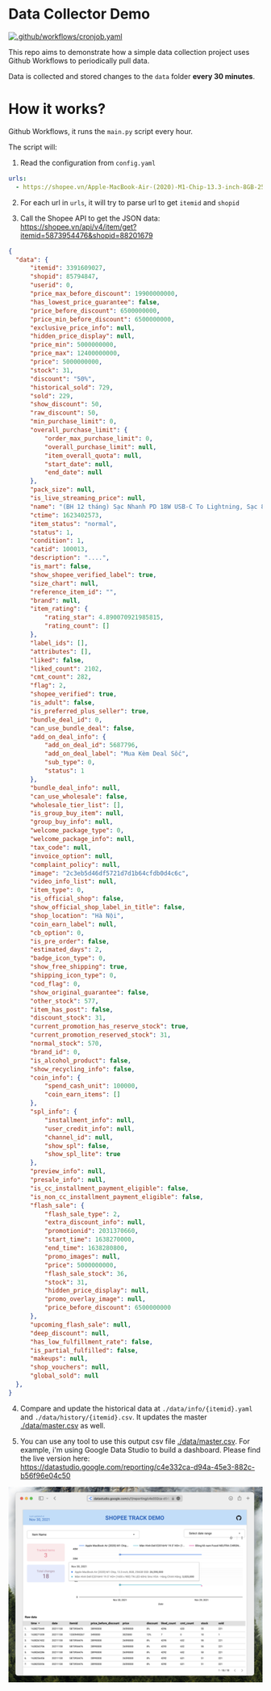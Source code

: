 # Data Collector Demo

[![.github/workflows/cronjob.yaml](https://github.com/duyet/shopee-track-demo/actions/workflows/cronjob.yaml/badge.svg)](https://github.com/duyet/shopee-track-demo/actions/workflows/cronjob.yaml)

This repo aims to demonstrate how a simple data collection project uses Github Workflows to periodically pull data.

Data is collected and stored changes to the `data` folder **every 30 minutes**.

# How it works?

Github Workflows, it runs the `main.py` script every hour.

The script will:

1. Read the configuration from `config.yaml`

```yaml
urls:
  - https://shopee.vn/Apple-MacBook-Air-(2020)-M1-Chip-13.3-inch-8GB-256GB-SSD-i.88201679.5873954476
```

2. For each url in `urls`, it will try to parse url to get `itemid` and `shopid`

3. Call the Shopee API to get the JSON data: https://shopee.vn/api/v4/item/get?itemid=5873954476&shopid=88201679

```json
{
  "data": {
      "itemid": 3391609027,
      "shopid": 85794847,
      "userid": 0,
      "price_max_before_discount": 19900000000,
      "has_lowest_price_guarantee": false,
      "price_before_discount": 6500000000,
      "price_min_before_discount": 6500000000,
      "exclusive_price_info": null,
      "hidden_price_display": null,
      "price_min": 5000000000,
      "price_max": 12400000000,
      "price": 5000000000,
      "stock": 31,
      "discount": "50%",
      "historical_sold": 729,
      "sold": 229,
      "show_discount": 50,
      "raw_discount": 50,
      "min_purchase_limit": 0,
      "overall_purchase_limit": {
          "order_max_purchase_limit": 0,
          "overall_purchase_limit": null,
          "item_overall_quota": null,
          "start_date": null,
          "end_date": null
      },
      "pack_size": null,
      "is_live_streaming_price": null,
      "name": "(BH 12 tháng) Sạc Nhanh PD 18W USB-C To Lightning, Sạc 8,X,11,12,13 (Củ Sạc Nhanh PD 18W + Cáp Sạc Nhanh PD)",
      "ctime": 1623402573,
      "item_status": "normal",
      "status": 1,
      "condition": 1,
      "catid": 100013,
      "description": "....",
      "is_mart": false,
      "show_shopee_verified_label": true,
      "size_chart": null,
      "reference_item_id": "",
      "brand": null,
      "item_rating": {
          "rating_star": 4.890070921985815,
          "rating_count": []
      },
      "label_ids": [],
      "attributes": [],
      "liked": false,
      "liked_count": 2102,
      "cmt_count": 282,
      "flag": 2,
      "shopee_verified": true,
      "is_adult": false,
      "is_preferred_plus_seller": true,
      "bundle_deal_id": 0,
      "can_use_bundle_deal": false,
      "add_on_deal_info": {
          "add_on_deal_id": 5687796,
          "add_on_deal_label": "Mua Kèm Deal Sốc",
          "sub_type": 0,
          "status": 1
      },
      "bundle_deal_info": null,
      "can_use_wholesale": false,
      "wholesale_tier_list": [],
      "is_group_buy_item": null,
      "group_buy_info": null,
      "welcome_package_type": 0,
      "welcome_package_info": null,
      "tax_code": null,
      "invoice_option": null,
      "complaint_policy": null,
      "image": "2c3eb5d46df5721d7d1b64cfdb0d4c6c",
      "video_info_list": null,
      "item_type": 0,
      "is_official_shop": false,
      "show_official_shop_label_in_title": false,
      "shop_location": "Hà Nội",
      "coin_earn_label": null,
      "cb_option": 0,
      "is_pre_order": false,
      "estimated_days": 2,
      "badge_icon_type": 0,
      "show_free_shipping": true,
      "shipping_icon_type": 0,
      "cod_flag": 0,
      "show_original_guarantee": false,
      "other_stock": 577,
      "item_has_post": false,
      "discount_stock": 31,
      "current_promotion_has_reserve_stock": true,
      "current_promotion_reserved_stock": 31,
      "normal_stock": 570,
      "brand_id": 0,
      "is_alcohol_product": false,
      "show_recycling_info": false,
      "coin_info": {
          "spend_cash_unit": 100000,
          "coin_earn_items": []
      },
      "spl_info": {
          "installment_info": null,
          "user_credit_info": null,
          "channel_id": null,
          "show_spl": false,
          "show_spl_lite": true
      },
      "preview_info": null,
      "presale_info": null,
      "is_cc_installment_payment_eligible": false,
      "is_non_cc_installment_payment_eligible": false,
      "flash_sale": {
          "flash_sale_type": 2,
          "extra_discount_info": null,
          "promotionid": 2031370660,
          "start_time": 1638270000,
          "end_time": 1638280800,
          "promo_images": null,
          "price": 5000000000,
          "flash_sale_stock": 36,
          "stock": 31,
          "hidden_price_display": null,
          "promo_overlay_image": null,
          "price_before_discount": 6500000000
      },
      "upcoming_flash_sale": null,
      "deep_discount": null,
      "has_low_fulfillment_rate": false,
      "is_partial_fulfilled": false,
      "makeups": null,
      "shop_vouchers": null,
      "global_sold": null
  },
}
```

4. Compare and update the historical data at `./data/info/{itemid}.yaml` and `./data/history/{itemid}.csv`.
   It updates the master [./data/master.csv](/data/master.csv) as well.

5. You can use any tool to use this output csv file [./data/master.csv](./data/master.csv). For example, i'm using Google Data Studio to build a dashboard. Please find the live version here: https://datastudio.google.com/reporting/c4e332ca-d94a-45e3-882c-b56f96e04c50

![Data Studio Dashboard](.github/screenshot.png)
